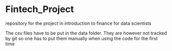 # Fintech_Project
repository for the project in introduction to finance for data scientists

The csv files have to be put in the data folder. They are however not tracked by git so one has to put them manually when using the code for the first time